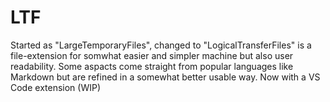 # LTF
Started as "LargeTemporaryFiles", changed to "LogicalTransferFiles" is a file-extension for somwhat easier and simpler machine but also user readability. Some aspacts come straight from popular languages like Markdown but are refined in a somewhat better usable way. Now with a VS Code extension (WIP)
